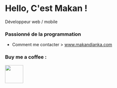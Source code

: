 # Hello, C'est Makan !
Développeur web / mobile

### Passionné de la programmation
- Comment me contacter > <a href="https://www.makandianka.com#contact">www.makandianka.com</a>


### Buy me a coffee :

<a href="https://www.buymeacoffee.com/makandianka">
    <img src="https://play-lh.googleusercontent.com/aMb_Qiolzkq8OxtQZ3Af2j8Zsp-ZZcNetR9O4xSjxH94gMA5c5gpRVbpg-3f_0L7vlo" width='60' height='60' />
</a>
